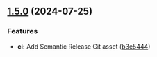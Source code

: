 ## [1.5.0](https://github.com/Mjb141/example-sem-rel/compare/v1.4.0...v1.5.0) (2024-07-25)

### Features

* **ci:** Add Semantic Release Git asset ([b3e5444](https://github.com/Mjb141/example-sem-rel/commit/b3e5444ed070d28f5faaabf5effb85fa1e0f15d5))
